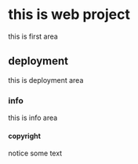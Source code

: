 # this is web project

this is first area

## deployment 

this is deployment area

### info

this is info area

#### copyright

notice some text
